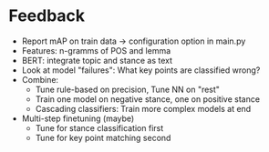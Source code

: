 # Feedback

- Report mAP on train data -> configuration option in main.py
- Features: n-gramms of POS and lemma
- BERT: integrate topic and stance as text
- Look at model "failures": What key points are classified wrong?
- Combine:
  - Tune rule-based on precision, Tune NN on "rest"
  - Train one model on negative stance, one on positive stance
  - Cascading classifiers: Train more complex models at end
- Multi-step finetuning (maybe)
  - Tune for stance classification first
  - Tune for key point matching second
